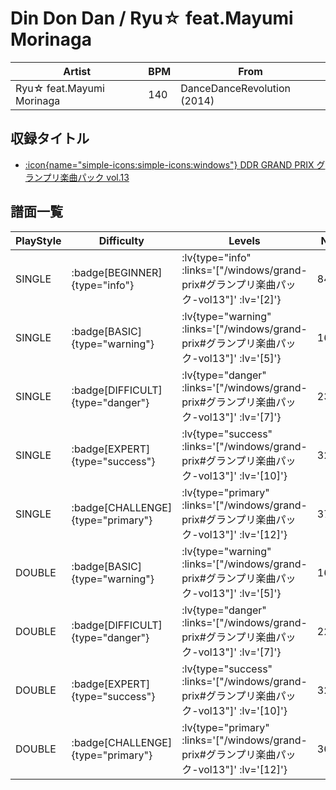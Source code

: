 # Din Don Dan / Ryu☆ feat.Mayumi Morinaga

|Artist|BPM|From|
|------|---|----|
|Ryu☆ feat.Mayumi Morinaga|140|DanceDanceRevolution (2014)|

## 収録タイトル

- [:icon{name="simple-icons:simple-icons:windows"} DDR GRAND PRIX グランプリ楽曲パック vol.13](/windows/grand-prix#グランプリ楽曲パック-vol13)

## 譜面一覧

|PlayStyle|Difficulty|Levels|Notes|Movie|
|---------|----------|------|-----|-----|
|SINGLE| :badge[BEGINNER]{type="info"} | :lv{type="info" :links='["/windows/grand-prix#グランプリ楽曲パック-vol13"]' :lv='[2]'} |84/0||
|SINGLE| :badge[BASIC]{type="warning"} | :lv{type="warning" :links='["/windows/grand-prix#グランプリ楽曲パック-vol13"]' :lv='[5]'} |162/2||
|SINGLE| :badge[DIFFICULT]{type="danger"} | :lv{type="danger" :links='["/windows/grand-prix#グランプリ楽曲パック-vol13"]' :lv='[7]'} |232/6||
|SINGLE| :badge[EXPERT]{type="success"} | :lv{type="success" :links='["/windows/grand-prix#グランプリ楽曲パック-vol13"]' :lv='[10]'} |324/13||
|SINGLE| :badge[CHALLENGE]{type="primary"} | :lv{type="primary" :links='["/windows/grand-prix#グランプリ楽曲パック-vol13"]' :lv='[12]'} |376/9||
|DOUBLE| :badge[BASIC]{type="warning"} | :lv{type="warning" :links='["/windows/grand-prix#グランプリ楽曲パック-vol13"]' :lv='[5]'} |165/2||
|DOUBLE| :badge[DIFFICULT]{type="danger"} | :lv{type="danger" :links='["/windows/grand-prix#グランプリ楽曲パック-vol13"]' :lv='[7]'} |229/6||
|DOUBLE| :badge[EXPERT]{type="success"} | :lv{type="success" :links='["/windows/grand-prix#グランプリ楽曲パック-vol13"]' :lv='[10]'} |327/9||
|DOUBLE| :badge[CHALLENGE]{type="primary"} | :lv{type="primary" :links='["/windows/grand-prix#グランプリ楽曲パック-vol13"]' :lv='[12]'} |366/8||

